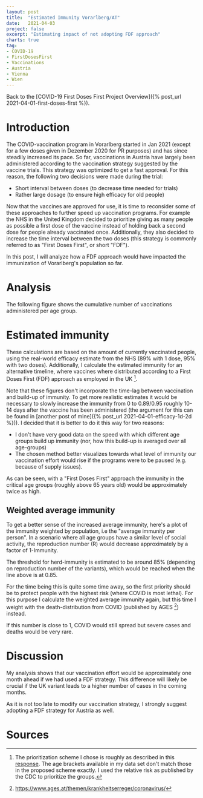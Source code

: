 ```yaml
---
layout: post
title:  "Estimated Immunity Vorarlberg/AT"
date:   2021-04-03
project: false
excerpt: "Estimating impact of not adopting FDF approach"
charts: true
tag:
- COVID-19
- FirstDosesFirst
- Vaccinations
- Austria
- Vienna
- Wien
---
```


Back to the [COVID-19 First Doses First Project Overview]({% post_url 2021-04-01-first-doses-first %}).

# Introduction

The COVID-vaccination program in Vorarlberg started in Jan 2021 (except for a few doses given in Dezember 2020 for PR purposes) and has since steadily increased its pace.
So far, vaccinations in Austria have largely been administered according to the vaccination strategy suggested by the vaccine trials.
This strategy was optimized to get a fast approval. For this reason, the following two decisions were made during the trial:

- Short interval between doses (to decrease time needed for trials)
- Rather large dosage (to ensure high efficacy for old people)

Now that the vaccines are approved for use, it is time to reconsider some of these approaches to further speed up vaccination programs.
For example the NHS in the United Kingdom decided to prioritize giving as many people as possible a first dose of the vaccine instead of holding back a second dose for people already vaccinated once.
Additionally, they also decided to increase the time interval between the two doses (this strategy is commonly referred to as "First Doses First", or short "FDF").

In this post, I will analyze how a FDF approach would have impacted the immunization of Vorarlberg's population so far.


# Analysis
The following figure shows the cumulative number of vaccinations administered per age group.

<div class="vega-chart" id="vacc_real_t_at-vlbg"></div>

# Estimated immunity
These calculations are based on the amount of currently vaccinated people, using the real-world efficacy estimate from the NHS (89% with 1 dose, 95% with two doses).
Additionally, I calculate the estimated immunity for an alternative timeline, where vaccines where distributed according to a First Doses First (FDF) approach as employed in the UK [^1].

Note that these figures don't incorporate the time-lag between vaccination and build-up of immunity. To get more realistic estimates it would be necessary to slowly increase the immunity from 0 to 0.89/0.95 roughly 10-14 days after the vaccine has been administered (the argument for this can be found in [another post of mine]({% post_url 2021-04-01-efficacy-1d-2d %})). I decided that it is better to do it this way for two reasons:
- I don't have very good data on the speed with which different age groups build up immunity (nor, how this build-up is averaged over all age-groups)
- The chosen method better visualizes towards what level of immunity our vaccination effort would rise if the programs were to be paused (e.g. because of supply issues).

<div class="vega-chart" id="imm_real_at-vlbg"></div>

<div class="vega-chart" id="imm_fdf_at-vlbg"></div>

As can be seen, with a "First Doses First" approach the immunity in the critical age groups (roughly above 65 years old) would be approximately twice as high.

## Weighted average immunity
To get a better sense of the increased average immunity, here's a plot of the immunity weighted by population, i.e the "average immunity per person".
In a scenario where all age groups have a similar level of social activity, the reproduction number (R) would decrease approximately by a factor of 1-Immunity. 

<div class="vega-chart" id="imm_wp_at-vlbg"></div>

The threshold for herd-immunity is estimated to be around 85% (depending on reproduction number of the variants), which would be reached when the line above is at 0.85.

For the time being this is quite some time away, so the first priority should be to protect people with the highest risk (where COVID is most lethal).
For this purpose I calculate the weighted average immunity again, but this time I weight with the death-distribution from COVID (published by AGES [^2]) instead.

<div class="vega-chart" id="imm_wd_at-vlbg"></div>

If this number is close to 1, COVID would still spread but severe cases and deaths would be very rare.

# Discussion
My analysis shows that our vaccination effort would be approximately one month ahead if we had used a FDF strategy.
This difference will likely be crucial if the UK variant leads to a higher number of cases in the coming months.

As it is not too late to modify our vaccination strategy, I strongly suggest adopting a FDF strategy for Austria as well.

# Sources

[^1]: The prioritization scheme I chose is roughly as described in this [response](https://www.bmj.com/content/372/bmj.n710/rr). The age brackets available in my data set don't match those in the proposed scheme exactly. I used the relative risk as published by the CDC to prioritize the groups.

[^2]: https://www.ages.at/themen/krankheitserreger/coronavirus/
